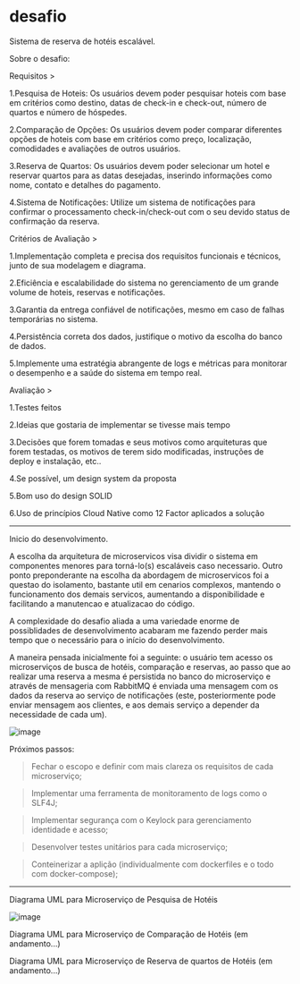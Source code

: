 # desafio
Sistema de reserva de hotéis escalável. 

Sobre o desafio:

Requisitos >

1.Pesquisa de Hoteis: Os usuários devem poder pesquisar hoteis com base em critérios como destino, datas de check-in e check-out, número de quartos e número de hóspedes.

2.Comparação de Opções: Os usuários devem poder comparar diferentes opções de hoteis com base em critérios como preço, localização, comodidades e avaliações de outros usuários.

3.Reserva de Quartos: Os usuários devem poder selecionar um hotel e reservar quartos para as datas desejadas, inserindo informações como nome, contato e detalhes do pagamento.

4.Sistema de Notificações: Utilize um sistema de notificações para confirmar o processamento check-in/check-out com o seu devido status de confirmação da reserva.


Critérios de Avaliação > 

1.Implementação completa e precisa dos requisitos funcionais e técnicos, junto de sua modelagem e diagrama.

2.Eficiência e escalabilidade do sistema no gerenciamento de um grande volume de hoteis, reservas e notificações.

3.Garantia da entrega confiável de notificações, mesmo em caso de falhas temporárias no sistema.

4.Persistência correta dos dados, justifique o motivo da escolha do banco de dados.

5.Implemente uma estratégia abrangente de logs e métricas para monitorar o desempenho e a saúde do sistema em tempo real.


Avaliação >

1.Testes feitos

2.Ideias que gostaria de implementar se tivesse mais tempo

3.Decisões que forem tomadas e seus motivos como arquiteturas que forem testadas, os motivos de terem sido modificadas, instruções de deploy e instalação, etc..

4.Se possível, um design system da proposta

5.Bom uso do design SOLID

6.Uso de princípios Cloud Native como 12 Factor aplicados a solução


------------------------------------------------------------------------------------------------------------------

Inicio do desenvolvimento.

A escolha da arquitetura de microservicos visa dividir o sistema em componentes menores para torná-lo(s) escaláveis caso necessario. 
Outro ponto preponderante na escolha da abordagem de microservicos foi a questao do isolamento, bastante util em cenarios complexos, mantendo o funcionamento dos demais servicos, aumentando a disponibilidade e facilitando a manutencao e atualizacao do código.

A complexidade do desafio aliada a uma variedade enorme de possiblidades de desenvolvimento acabaram me fazendo perder mais tempo que o necessário para o início do desenvolvimento.

A maneira pensada inicialmente foi a seguinte: o usuário tem acesso os microserviços de busca de hotéis, comparação e reservas, ao passo que ao realizar uma reserva a mesma é persistida no banco do microserviço e através de mensageria com RabbitMQ é enviada uma mensagem com os dados da reserva ao serviço de notificações (este, posteriormente pode enviar mensagem aos clientes, e aos demais serviço a depender da necessidade de cada um). 

![image](https://github.com/user-attachments/assets/4f683c35-85bf-4f02-ae78-f16d570d9309)

Próximos passos:

>Fechar o escopo e definir com mais clareza os requisitos de cada microserviço;

>Implementar uma ferramenta de monitoramento de logs como o SLF4J;

>Implementar segurança com o Keylock para gerenciamento identidade e acesso;

>Desenvolver testes unitários para cada microserviço;

>Conteinerizar a aplição (individualmente com dockerfiles e o todo com docker-compose);

------------------------------------------------------------------------------------------------------------------

Diagrama UML para Microserviço de Pesquisa de Hotéis

![image](https://github.com/user-attachments/assets/ec1714ca-a0f9-4dc0-bacf-f9e6a9187f8f)

Diagrama UML para Microserviço de Comparação de Hotéis
(em andamento...)

Diagrama UML para Microserviço de Reserva de quartos de Hotéis
(em andamento...)


